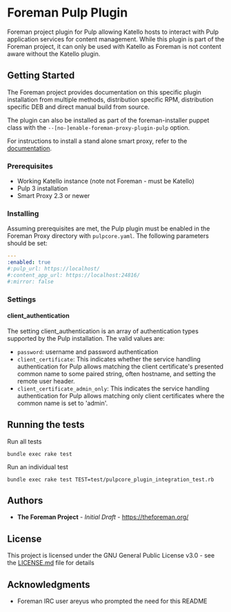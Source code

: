 # Foreman Pulp Plugin

Foreman project plugin for Pulp allowing Katello hosts to interact with Pulp application services for content management. While this plugin is part of the Foreman project, it can only be used with Katello as Foreman is not content aware without the Katello plugin.

## Getting Started

The Foreman project provides documentation on this specific plugin installation from multiple methods, distribution specific RPM, distribution specific DEB and direct manual build from source.

The plugin can also be installed as part of the foreman-installer puppet class with the `--[no-]enable-foreman-proxy-plugin-pulp` option.

For instructions to install a stand alone smart proxy, refer to the [documentation](https://theforeman.org/manuals/latest/index.html#4.3.1SmartProxyInstallation).

### Prerequisites

* Working Katello instance (note not Foreman - must be Katello)
* Pulp 3 installation
* Smart Proxy 2.3 or newer

### Installing

Assuming prerequisites are met, the Pulp plugin must be enabled in the Foreman Proxy directory with `pulpcore.yaml`.
The following parameters should be set:

```yaml
---
:enabled: true
#:pulp_url: https://localhost/
#:content_app_url: https://localhost:24816/
#:mirror: false
```

### Settings

#### client_authentication

The setting client_authentication is an array of authentication types supported by the Pulp installation. The valid values are:

 * `password`: username and password authentication
 * `client_certificate`: This indicates whether the service handling authentication for Pulp allows matching the client certificate's presented common name to some paired string, often hostname, and setting the remote user header.
 * `client_certificate_admin_only`: This indicates the service handling authentication for Pulp allows matching only client certificates where the common name is set to 'admin'.

## Running the tests

Run all tests

```
bundle exec rake test
```

Run an individual test

```
bundle exec rake test TEST=test/pulpcore_plugin_integration_test.rb
```

## Authors

* **The Foreman Project** - *Initial Draft* - https://theforeman.org/

## License

This project is licensed under the GNU General Public License v3.0 - see the [LICENSE.md](LICENSE.md) file for details

## Acknowledgments

* Foreman IRC user areyus who prompted the need for this README
